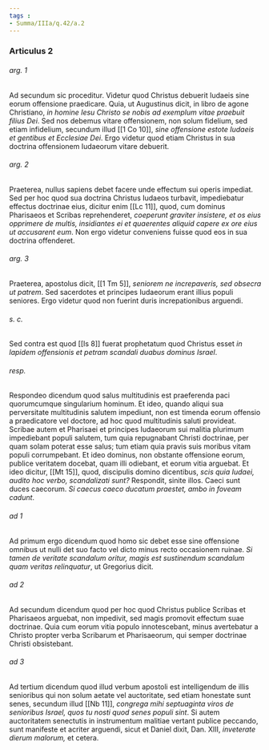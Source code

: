 ```yaml
---
tags : 
- Summa/IIIa/q.42/a.2
---
```


### Articulus 2

###### arg. 1
Ad secundum sic proceditur. Videtur quod Christus debuerit Iudaeis sine eorum offensione praedicare. Quia, ut Augustinus dicit, in libro de agone Christiano, *in homine Iesu Christo se nobis ad exemplum vitae praebuit filius Dei*. Sed nos debemus vitare offensionem, non solum fidelium, sed etiam infidelium, secundum illud [[1 Co 10]], *sine offensione estote Iudaeis et gentibus et Ecclesiae Dei*. Ergo videtur quod etiam Christus in sua doctrina offensionem Iudaeorum vitare debuerit.

###### arg. 2
Praeterea, nullus sapiens debet facere unde effectum sui operis impediat. Sed per hoc quod sua doctrina Christus Iudaeos turbavit, impediebatur effectus doctrinae eius, dicitur enim [[Lc 11]], quod, cum dominus Pharisaeos et Scribas reprehenderet, *coeperunt graviter insistere, et os eius opprimere de multis, insidiantes ei et quaerentes aliquid capere ex ore eius ut accusarent eum*. Non ergo videtur conveniens fuisse quod eos in sua doctrina offenderet.

###### arg. 3
Praeterea, apostolus dicit, [[1 Tm 5]], *seniorem ne increpaveris, sed obsecra ut patrem*. Sed sacerdotes et principes Iudaeorum erant illius populi seniores. Ergo videtur quod non fuerint duris increpationibus arguendi.

###### s. c.
Sed contra est quod [[Is 8]] fuerat prophetatum quod Christus esset *in lapidem offensionis et petram scandali duabus dominus Israel*.

###### resp.
Respondeo dicendum quod salus multitudinis est praeferenda paci quorumcumque singularium hominum. Et ideo, quando aliqui sua perversitate multitudinis salutem impediunt, non est timenda eorum offensio a praedicatore vel doctore, ad hoc quod multitudinis saluti provideat. Scribae autem et Pharisaei et principes Iudaeorum sui malitia plurimum impediebant populi salutem, tum quia repugnabant Christi doctrinae, per quam solam poterat esse salus; tum etiam quia pravis suis moribus vitam populi corrumpebant. Et ideo dominus, non obstante offensione eorum, publice veritatem docebat, quam illi odiebant, et eorum vitia arguebat. Et ideo dicitur, [[Mt 15]], quod, discipulis domino dicentibus, *scis quia Iudaei, audito hoc verbo, scandalizati sunt?* Respondit, sinite illos. Caeci sunt duces caecorum. *Si caecus caeco ducatum praestet, ambo in foveam cadunt*.

###### ad 1
Ad primum ergo dicendum quod homo sic debet esse sine offensione omnibus ut nulli det suo facto vel dicto minus recto occasionem ruinae. *Si tamen de veritate scandalum oritur, magis est sustinendum scandalum quam veritas relinquatur*, ut Gregorius dicit.

###### ad 2
Ad secundum dicendum quod per hoc quod Christus publice Scribas et Pharisaeos arguebat, non impedivit, sed magis promovit effectum suae doctrinae. Quia cum eorum vitia populo innotescebant, minus avertebatur a Christo propter verba Scribarum et Pharisaeorum, qui semper doctrinae Christi obsistebant.

###### ad 3
Ad tertium dicendum quod illud verbum apostoli est intelligendum de illis senioribus qui non solum aetate vel auctoritate, sed etiam honestate sunt senes, secundum illud [[Nb 11]], *congrega mihi septuaginta viros de senioribus Israel, quos tu nosti quod senes populi sint*. Si autem auctoritatem senectutis in instrumentum malitiae vertant publice peccando, sunt manifeste et acriter arguendi, sicut et Daniel dixit, Dan. XIII, *inveterate dierum malorum,* et cetera.

